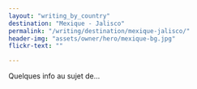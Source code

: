 ```yaml
---
layout: "writing_by_country"
destination: "Mexique - Jalisco"
permalink: "/writing/destination/mexique-jalisco/"
header-img: "assets/owner/hero/mexique-bg.jpg"
flickr-text: ""

---
```


Quelques info au sujet de...